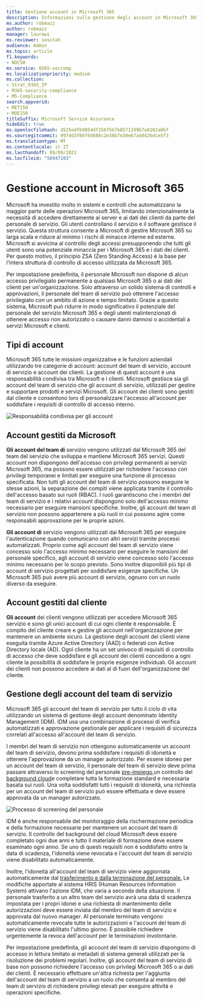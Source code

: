 ```yaml
---
title: Gestione account in Microsoft 365
description: Informazioni sulla gestione degli account in Microsoft 365
ms.author: robmazz
author: robmazz
manager: laurawi
ms.reviewer: sosstah
audience: Admin
ms.topic: article
f1.keywords:
- NOCSH
ms.service: O365-seccomp
ms.localizationpriority: medium
ms.collection:
- Strat_O365_IP
- M365-security-compliance
- MS-Compliance
search.appverid:
- MET150
- MOE150
titleSuffix: Microsoft Service Assurance
hideEdit: true
ms.openlocfilehash: d525edfb9854df156f5b7b8571199b7a0102a0bf
ms.sourcegitcommit: 997dd3f66f65686c2e38b7e30e67add426dce5f3
ms.translationtype: MT
ms.contentlocale: it-IT
ms.lasthandoff: 09/09/2021
ms.locfileid: "58947103"
---
```

# <a name="account-management-in-microsoft-365"></a>Gestione account in Microsoft 365

Microsoft ha investito molto in sistemi e controlli che automatizzano la maggior parte delle operazioni Microsoft 365, limitando intenzionalmente la necessità di accedere direttamente ai server e ai dati dei clienti da parte del personale di servizio. Gli utenti controllano il servizio e il software gestisce il servizio. Questa struttura consente a Microsoft di gestire Microsoft 365 su larga scala e riduce al minimo i rischi di minacce interne ed esterne. Microsoft si avvicina al controllo degli accessi presupponendo che tutti gli utenti sono una potenziale minaccia per i Microsoft 365 e i dati dei clienti. Per questo motivo, il principio ZSA (Zero Standing Access) è la base per l'intera struttura di controllo di accesso utilizzata da Microsoft 365.

Per impostazione predefinita, il personale Microsoft non dispone di alcun accesso privilegiato permanente a qualsiasi Microsoft 365 o ai dati dei clienti per un'organizzazione. Solo attraverso un solido sistema di controlli e approvazioni, il personale del team di servizio può ottenere l'accesso privilegiato con un ambito di azione e tempo limitato. Grazie a questo sistema, Microsoft può ridurre in modo significativo il potenziale del personale del servizio Microsoft 365 e degli utenti malintenzionati di ottenere accesso non autorizzato o causare danni dannosi o accidentali a servizi Microsoft e clienti.

## <a name="account-types"></a>Tipi di account

Microsoft 365 tutte le missioni organizzative e le funzioni aziendali utilizzando tre categorie di account: account del team di servizio, account di servizio e account dei clienti. La gestione di questi account è una responsabilità condivisa tra Microsoft e i clienti. Microsoft gestisce sia gli account del team di servizio che gli account di servizio, utilizzati per gestire e supportare prodotti e servizi Microsoft. Gli account dei clienti sono gestiti dal cliente e consentono loro di personalizzare l'accesso all'account per soddisfare i requisiti di controllo di accesso interno.

![Responsabilità condivisa per gli account](../media/assurance-shared-responsibility-for-accounts.png)

## <a name="microsoft-managed-accounts"></a>Account gestiti da Microsoft

**Gli account del team di** servizio vengono utilizzati dal Microsoft 365 del team del servizio che sviluppa e mantiene Microsoft 365 servizi. Questi account non dispongono dell'accesso con privilegi permanenti ai servizi Microsoft 365, ma possono essere utilizzati per richiedere l'accesso con privilegi temporanei e limitati per eseguire una funzione di processo specificata. Non tutti gli account del team di servizio possono eseguire le stesse azioni, la separazione dei compiti viene applicata tramite il controllo dell'accesso basato sui ruoli (RBAC). I ruoli garantiscono che i membri del team di servizio e i relativi account dispongono solo dell'accesso minimo necessario per eseguire mansioni specifiche. Inoltre, gli account del team di servizio non possono appartenere a più ruoli in cui possono agire come responsabili approvazione per le proprie azioni.

**Gli account di** servizio vengono utilizzati dai Microsoft 365 per eseguire l'autenticazione quando comunicano con altri servizi tramite processi automatizzati. Proprio come agli account del team di servizio viene concesso solo l'accesso minimo necessario per eseguire le mansioni del personale specifico, agli account di servizio viene concesso solo l'accesso minimo necessario per lo scopo previsto. Sono inoltre disponibili più tipi di account di servizio progettati per soddisfare esigenze specifiche. Un Microsoft 365 può avere più account di servizio, ognuno con un ruolo diverso da eseguire.

## <a name="customer-managed-accounts"></a>Account gestiti dal cliente

**Gli account** dei clienti vengono utilizzati per accedere Microsoft 365 servizio e sono gli unici account di cui ogni cliente è responsabile. È compito del cliente creare e gestire gli account nell'organizzazione per mantenere un ambiente sicuro. La gestione degli account dei clienti viene eseguita tramite Azure Active Directory (AAD) o federati con Active Directory locale (AD). Ogni cliente ha un set univoco di requisiti di controllo di accesso che deve soddisfare e gli account dei clienti concedono a ogni cliente la possibilità di soddisfare le proprie esigenze individuali. Gli account dei clienti non possono accedere ai dati al di fuori dell'organizzazione del cliente.

## <a name="service-team-account-management"></a>Gestione degli account del team di servizio

Microsoft 365 gli account del team di servizio per tutto il ciclo di vita utilizzando un sistema di gestione degli account denominato Identity Management (IDM). IDM usa una combinazione di processi di verifica automatizzati e approvazione gestionale per applicare i requisiti di sicurezza correlati all'accesso all'account del team di servizio.

I membri del team di servizio non ottengono automaticamente un account del team di servizio, devono prima soddisfare i requisiti di idoneità e ottenere l'approvazione da un manager autorizzato. Per essere idoneo per un account del team di servizio, il personale del team di servizio deve prima passare attraverso lo screening del personale [pre-impiego,](assurance-pre-employment-screening.md)un controllo del [background cloud](assurance-cloud-background-check.md)e completare tutta la formazione standard e necessaria basata sui ruoli. Una volta soddisfatti tutti i requisiti di idoneità, una richiesta per un account del team di servizio può essere effettuata e deve essere approvata da un manager autorizzato.

![Processo di screening del personale](../media/assurance-personnel-screening-process.png)

IDM è anche responsabile del monitoraggio della rischermazione periodica e della formazione necessarie per mantenere un account del team di servizio. Il controllo del background del cloud Microsoft deve essere completato ogni due anni e tutto il materiale di formazione deve essere esaminato ogni anno. Se uno di questi requisiti non è soddisfatto entro la data di scadenza, l'idoneità viene revocata e l'account del team di servizio viene disabilitato automaticamente.

Inoltre, l'idoneità all'account del team di servizio viene aggiornata automaticamente dal [trasferimento e dalla terminazione del personale.](assurance-employee-transfer-termination.md) Le modifiche apportate al sistema HRIS (Human Resources Information System) attivano l'azione IDM, che varia a seconda della situazione. Il personale trasferito a un altro team del servizio avrà una data di scadenza impostata per i propri idonei e una richiesta di mantenimento delle autorizzazioni deve essere inviata dal membro del team di servizio e approvata dal nuovo manager. Al personale terminato vengono automaticamente revocate tutte le autorizzazioni e l'account del team di servizio viene disabilitato l'ultimo giorno. È possibile richiedere urgentemente la revoca dell'account per le terminazioni involontarie.

Per impostazione predefinita, gli account del team di servizio dispongono di accesso in lettura limitato ai metadati di sistema generali utilizzati per la risoluzione dei problemi regolari. Inoltre, gli account del team di servizio di base non possono richiedere l'accesso con privilegi Microsoft 365 o ai dati dei clienti. È necessario effettuare un'altra richiesta per l'aggiunta dell'account del team di servizio a un ruolo che consenta al membro del team di servizio di richiedere privilegi elevati per eseguire attività e operazioni specifiche.

